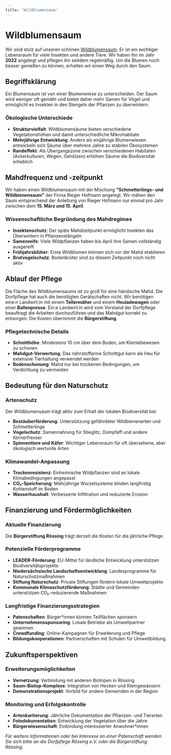 ```yaml
---
title: 'Wildblumensaum'
---
```


# Wildblumensaum

Wir sind stolz auf unseren schönen [Wildblumensaum](https://goo.gl/maps/LYvsj8V6xDXahSew9). Er ist ein wichtiger Lebensraum für viele Insekten und andere Tiere. Wir haben ihn im Jahr **2022** angelegt und pflegen ihn seitdem regelmäßig. Um die Blumen noch besser genießen zu können, erhalten wir einen Weg durch den Saum.

## Begriffsklärung

Ein Blumensaum ist von einer Blumenwiese zu unterscheiden. Der Saum wird weniger oft gemäht und bietet daher mehr Samen für Vögel und ermöglicht es Insekten in den Stengeln der Pflanzen zu überwintern.

### Ökologische Unterschiede
- **Strukturvielfalt**: Wildblumensäume bieten verschiedene Vegetationshöhen und damit unterschiedliche Mikrohabitate
- **Mehrjährige Entwicklung**: Anders als einjährige Blumenwiesen entwickeln sich Säume über mehrere Jahre zu stabilen Ökosystemen
- **Randeffekt**: Als Übergangszone zwischen verschiedenen Habitaten (Ackerkulturen, Wegen, Gehölzen) erhöhen Säume die Biodiversität erheblich

## Mahdfrequenz und -zeitpunkt

Wir haben einen Wildblumensaum mit der Mischung **"Schmetterlings- und Wildbienensaum"** der Firma Rieger Hofmann angelegt. Wir mähen den Saum entsprechend der Anleitung von Rieger Hofmann nur einmal pro Jahr zwischen dem **15. März und 15. April**.

### Wissenschaftliche Begründung des Mahdregimes
- **Insektenschutz**: Der späte Mahdzeitpunkt ermöglicht Insekten das Überwintern in Pflanzenstängeln
- **Samenreife**: Viele Wildpflanzen haben bis April ihre Samen vollständig ausgereift
- **Frühjahrsblüher**: Erste Wildblumen können sich vor der Mahd etablieren
- **Brutvogelschutz**: Bodenbrüter sind zu diesem Zeitpunkt noch nicht aktiv

## Ablauf der Pflege

Die Fläche des Wildblumensaums ist zu groß für eine händische Mahd. Die Dorfpflege hat auch die benötigten Gerätschaften nicht. Wir benötigen eine:n Landwirt:in mit einem **Tellermäher** und einem **Heuladewagen** oder einer **Ballenpresse**. Ein:e Landwirt:in wird vom Vorstand der Dorfpflege beauftragt die Arbeiten durchzuführen und das Mahdgut korrekt zu entsorgen. Die Kosten übernimmt die **Bürgerstiftung**.

### Pflegetechnische Details
- **Schnitthöhe**: Mindestens 10 cm über dem Boden, um Kleinlebewesen zu schonen
- **Mahdgut-Verwertung**: Das nährstoffarme Schnittgut kann als Heu für extensive Tierhaltung verwendet werden
- **Bodenschonung**: Mahd nur bei trockenen Bedingungen, um Verdichtung zu vermeiden

## Bedeutung für den Naturschutz

### Artenschutz
Der Wildblumensaum trägt aktiv zum Erhalt der lokalen Biodiversität bei:
- **Bestäuberförderung**: Unterstützung gefährdeter Wildbienenarten und Schmetterlinge
- **Vogelschutz**: Samennahrung für Stieglitz, Dompfaff und andere Körnerfresser
- **Spinnentiere und Käfer**: Wichtiger Lebensraum für oft übersehene, aber ökologisch wertvolle Arten

### Klimawandel-Anpassung
- **Trockenresistenz**: Einheimische Wildpflanzen sind an lokale Klimabedingungen angepasst
- **CO₂-Speicherung**: Mehrjährige Wurzelsysteme binden langfristig Kohlenstoff im Boden
- **Wasserhaushalt**: Verbesserte Infiltration und reduzierte Erosion

## Finanzierung und Fördermöglichkeiten

### Aktuelle Finanzierung
Die **Bürgerstiftung Rössing** trägt derzeit die Kosten für die jährliche Pflege.

### Potenzielle Förderprogramme
- **LEADER-Förderung**: EU-Mittel für ländliche Entwicklung unterstützen Biodiversitätsprojekte
- **Niedersächsische Landschaftsentwicklung**: Landesprogramme für Naturschutzmaßnahmen
- **Stiftung Naturschutz**: Private Stiftungen fördern lokale Umweltprojekte
- **Kommunale Klimaschutzförderung**: Städte und Gemeinden unterstützen CO₂-reduzierende Maßnahmen

### Langfristige Finanzierungsstrategien
- **Patenschaften**: Bürger*innen können Teilflächen sponsern
- **Unternehmenssponsoring**: Lokale Betriebe als Umweltpartner gewinnen
- **Crowdfunding**: Online-Kampagnen für Erweiterung und Pflege
- **Bildungskooperationen**: Partnerschaften mit Schulen für Umweltbildung

## Zukunftsperspektiven

### Erweiterungsmöglichkeiten
- **Vernetzung**: Verbindung mit anderen Biotopen in Rössing
- **Saum-Biotop-Komplexe**: Integration von Hecken und Kleingewässern
- **Demonstrationsprojekt**: Vorbild für andere Gemeinden in der Region

### Monitoring und Erfolgskontrolle
- **Artenkartierung**: Jährliche Dokumentation der Pflanzen- und Tierarten
- **Fotodokumentation**: Entwicklung der Vegetation über die Jahre
- **Bürgerwissenschaft**: Einbindung interessierter Anwohner*innen

*Für weitere Informationen oder bei Interesse an einer Patenschaft wenden Sie sich bitte an die Dorfpflege Rössing e.V. oder die Bürgerstiftung Rössing.*